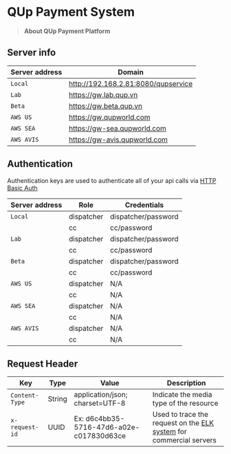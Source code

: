 # QUp Payment System

> **About QUp Payment Platform**

## Server info

| Server address | Domain                              |
|----------------|-------------------------------------|
| `Local`          | http://192.168.2.81:8080/qupservice |
| `Lab`            | https://gw.lab.qup.vn               |
| `Beta`           | https://gw.beta.qup.vn              |
| `AWS US`         | https://gw.qupworld.com             |
| `AWS SEA`        | https://gw-sea.qupworld.com         |
| `AWS AVIS`       | https://gw-avis.qupworld.com        |


## Authentication

Authentication keys are used to authenticate all of your api calls via [HTTP Basic Auth](https://en.wikipedia.org/wiki/Basic_access_authentication)

| Server address | Role       | Credentials         |
|----------------|------------|---------------------|
| `Local`          | dispatcher | dispatcher/password |
|                | cc         | cc/password         |
| `Lab`            | dispatcher | dispatcher/password |
|                | cc         | cc/password         |
| `Beta`           | dispatcher | dispatcher/password |
|                | cc         | cc/password         |
| `AWS US`         | dispatcher | N/A                 |
|                | cc         | N/A                 |
| `AWS SEA`        | dispatcher | N/A                 |
|                | cc         | N/A                 |
| `AWS AVIS`       | dispatcher | N/A                 |
|                | cc         | N/A                 |


## Request Header

| Key            | Type   | Value                                    | Description                                                |
|----------------|--------|------------------------------------------|------------------------------------------------------------|
| `Content-Type` | String | application/json; charset=UTF-8          | Indicate the media type of the resource                    |
| `x-request-id` | UUID   | Ex: d6c4bb35-5716-47d6-a02e-c017830d63ce | Used to trace the request on the [ELK system](https://elk.qupworld.com/) for commercial servers |

&nbsp;  
&nbsp;  
&nbsp;  
&nbsp;  
&nbsp;  
&nbsp;  
&nbsp;  
&nbsp;  
&nbsp;  
&nbsp;  
&nbsp;  
&nbsp;  
&nbsp;  
&nbsp;  
&nbsp;  
&nbsp;  
